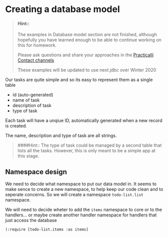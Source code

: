# Creating a database model

> #### Hint::
> The examples in Database model section are not finished, although hopefully you have learned enough to be able to continue working on this for homework.
>
> Please ask questions and share your approaches in the [Practicalli Contact channels](https://practicalli.github.io/#contact)
>
> These examples will be updated to use next.jdbc over Winter 2020


Our tasks are quite simple and so its easy to represent them as a single table

* id (auto-generated)
* name of task
* description of task
* type of task

Each task will have a unqiue ID, automatically generated when a new record is created.

The name, description and type of task are all strings.

> ####Hint:: The type of task could be managed by a second table that lists all the tasks.  However, this is only meant to be a simple app at this stage.



## Namespace design
We need to decide what namespace to put our data model in.  It seems to make sence to create a new namespace, to help keep our code clean and to seperate concerns. So we will create a namespace `todo-list.list` namespace.

We will need to decide wheter to add the `items` namespace to core or to the handlers... or maybe create another handler namespace for handlers that just access the database
```
(:require [todo-list.items :as items]
```
